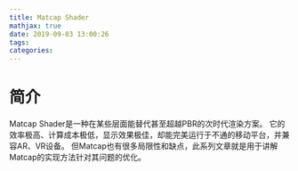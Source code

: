 ```yaml
---
title: Matcap Shader
mathjax: true
date: 2019-09-03 13:00:26
tags:
categories:
---
```

# 简介
Matcap Shader是一种在某些层面能替代甚至超越PBR的次时代渲染方案。
它的效率极高、计算成本极低，显示效果极佳，却能完美运行于不通的移动平台，并兼容AR、VR设备。
但Matcap也有很多局限性和缺点，此系列文章就是用于讲解Matcap的实现方法针对其问题的优化。
